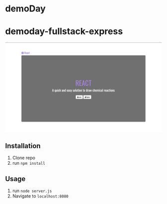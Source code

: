 # demoDay

# demoday-fullstack-express

![Demo Day Project](public/thumbnail.png)


## Installation

1. Clone repo
2. run `npm install`

## Usage

1. run `node server.js`
2. Navigate to `localhost:8080`
